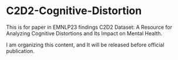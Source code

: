# C2D2-Cognitive-Distortion
This is for paper in EMNLP23 findings C2D2 Dataset: A Resource for Analyzing Cognitive Distortions and Its Impact on Mental Health.

I am organizing this content, and It will be released before official publication.
